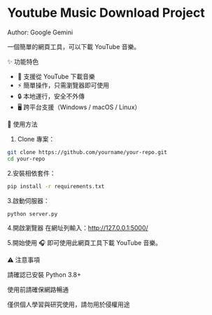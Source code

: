 # Youtube Music Download Project

Author: Google Gemini

一個簡單的網頁工具，可以下載 YouTube 音樂。

✨ 功能特色
- 🎵 支援從 YouTube 下載音樂
- ⚡ 簡單操作，只需瀏覽器即可使用
- 🔒 本地運行，安全不外傳
- 🖥️ 跨平台支援（Windows / macOS / Linux）

🚀 使用方法
1. Clone 專案：
```bash
git clone https://github.com/yourname/your-repo.git
cd your-repo
```

2.安裝相依套件：
```bash
pip install -r requirements.txt
```

3.啟動伺服器：
```bash
python server.py
```

4.開啟瀏覽器
在網址列輸入：http://127.0.0.1:5000/

5.開始使用 🎧
即可使用此網頁工具下載 YouTube 音樂。

⚠️ 注意事項

請確認已安裝 Python 3.8+

使用前請確保網路暢通

僅供個人學習與研究使用，請勿用於侵權用途